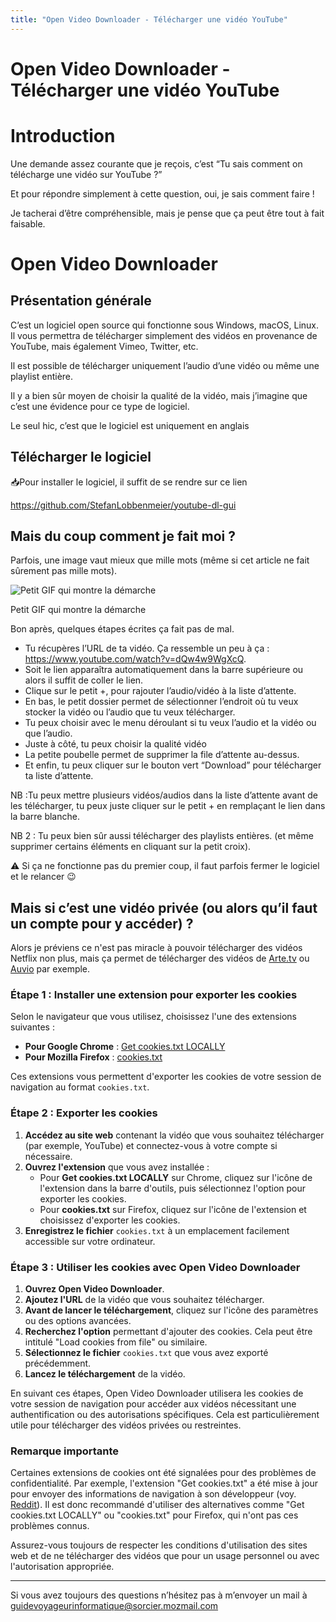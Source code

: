 ```yaml
---
title: "Open Video Downloader - Télécharger une vidéo YouTube"
---
```

# Open Video Downloader - Télécharger une vidéo YouTube

# Introduction

Une demande assez courante que je reçois, c’est “Tu sais comment on télécharge une vidéo sur YouTube ?”

Et pour répondre simplement à cette question, oui, je sais comment faire !

Je tacherai d’être compréhensible, mais je pense que ça peut être tout à fait faisable.

# Open Video Downloader

## Présentation générale

C’est un logiciel open source qui fonctionne sous Windows, macOS, Linux. Il vous permettra de télécharger simplement des vidéos en provenance de YouTube, mais également Vimeo, Twitter, etc.

Il est possible de télécharger uniquement l’audio d’une vidéo ou même une playlist entière. 

Il y a bien sûr moyen de choisir la qualité de la vidéo, mais j’imagine que c’est une évidence pour ce type de logiciel. 

Le seul hic, c’est que le logiciel est uniquement en anglais

## Télécharger le logiciel
<p class="encart"> 
📥Pour installer le logiciel, il suffit de se rendre sur ce lien 

<a href="https://github.com/StefanLobbenmeier/youtube-dl-gui" class="bouton"> https://github.com/StefanLobbenmeier/youtube-dl-gui </a>
</p>

## Mais du coup comment je fait moi ?

Parfois, une image vaut mieux que mille mots (même si cet article ne fait sûrement pas mille mots). 

![Petit GIF qui montre la démarche](https://s3-us-west-2.amazonaws.com/secure.notion-static.com/958d0dc1-34e7-4e3e-a980-4d8940dfabde/ezgif.com-gif-maker.webp)

Petit GIF qui montre la démarche

Bon après, quelques étapes écrites ça fait pas de mal. 

- Tu récupères l’URL de ta vidéo. Ça ressemble un peu à ça : https://www.youtube.com/watch?v=dQw4w9WgXcQ.
- Soit le lien apparaîtra automatiquement dans la barre supérieure ou alors il suffit de coller le lien.
- Clique sur le petit +, pour rajouter l’audio/vidéo à la liste d’attente.
- En bas, le petit dossier permet de sélectionner l’endroit où tu veux stocker la vidéo ou l’audio que tu veux télécharger.
- Tu peux choisir avec le menu déroulant si tu veux l’audio et la vidéo ou que l’audio.
- Juste à côté, tu peux choisir la qualité vidéo
- La petite poubelle permet de supprimer la file d’attente au-dessus.
- Et enfin, tu peux cliquer sur le bouton vert “Download” pour télécharger ta liste d’attente.

NB :Tu peux mettre plusieurs vidéos/audios dans la liste d’attente avant de les télécharger, tu peux juste cliquer sur le petit + en remplaçant le lien dans la barre blanche.

NB 2 : Tu peux bien sûr aussi télécharger des playlists entières. (et même supprimer certains éléments en cliquant sur la petit croix).

⚠️ Si ça ne fonctionne pas du premier coup, il faut parfois fermer le logiciel et le relancer 😉

## Mais si c’est une vidéo privée (ou alors qu’il faut un compte pour y accéder) ?

Alors je préviens ce n'est pas miracle à pouvoir télécharger des vidéos Netflix non plus, mais ça permet de télécharger des vidéos de [Arte.tv](http://Arte.tv) ou [Auvio](https://www.rtbf.be/auvio/) par exemple. 

### **Étape 1 : Installer une extension pour exporter les cookies**

Selon le navigateur que vous utilisez, choisissez l'une des extensions suivantes :

- **Pour Google Chrome** : [Get cookies.txt LOCALLY](https://chrome.google.com/detail/get-cookiestxt-locally/cclelndahbckbenkjhflpdbgdldlbecc)
- **Pour Mozilla Firefox** : [cookies.txt](https://addons.mozilla.org/fr/firefox/addon/cookies-txt/)

Ces extensions vous permettent d'exporter les cookies de votre session de navigation au format `cookies.txt`.

### **Étape 2 : Exporter les cookies**

1. **Accédez au site web** contenant la vidéo que vous souhaitez télécharger (par exemple, YouTube) et connectez-vous à votre compte si nécessaire.
2. **Ouvrez l'extension** que vous avez installée :
    - Pour **Get cookies.txt LOCALLY** sur Chrome, cliquez sur l'icône de l'extension dans la barre d'outils, puis sélectionnez l'option pour exporter les cookies.
    - Pour **cookies.txt** sur Firefox, cliquez sur l'icône de l'extension et choisissez d'exporter les cookies.
3. **Enregistrez le fichier** `cookies.txt` à un emplacement facilement accessible sur votre ordinateur.

### **Étape 3 : Utiliser les cookies avec Open Video Downloader**

1. **Ouvrez Open Video Downloader**.
2. **Ajoutez l'URL** de la vidéo que vous souhaitez télécharger.
3. **Avant de lancer le téléchargement**, cliquez sur l'icône des paramètres ou des options avancées.
4. **Recherchez l'option** permettant d'ajouter des cookies. Cela peut être intitulé "Load cookies from file" ou similaire.
5. **Sélectionnez le fichier** `cookies.txt` que vous avez exporté précédemment.
6. **Lancez le téléchargement** de la vidéo.

En suivant ces étapes, Open Video Downloader utilisera les cookies de votre session de navigation pour accéder aux vidéos nécessitant une authentification ou des autorisations spécifiques. Cela est particulièrement utile pour télécharger des vidéos privées ou restreintes.

### **Remarque importante**

Certaines extensions de cookies ont été signalées pour des problèmes de confidentialité. Par exemple, l'extension "Get cookies.txt" a été mise à jour pour envoyer des informations de navigation à son développeur (voy. [Reddit](https://www.reddit.com/r/youtubedl/comments/10ar7o7/if_youve_been_using_the_get_cookiestxt_chrome/?tl=fr&utm_source=chatgpt.com)). Il est donc recommandé d'utiliser des alternatives comme "Get cookies.txt LOCALLY" ou "cookies.txt" pour Firefox, qui n'ont pas ces problèmes connus.

Assurez-vous toujours de respecter les conditions d'utilisation des sites web et de ne télécharger des vidéos que pour un usage personnel ou avec l'autorisation appropriée.

---

Si vous avez toujours des questions n’hésitez pas à m’envoyer un mail à [guidevoyageurinformatique@sorcier.mozmail.com](mailto:guidevoyageurinformatique@sorcier.mozmail.com)